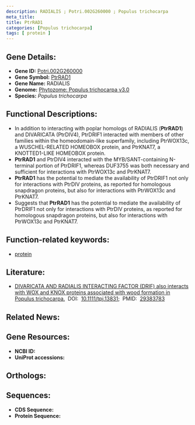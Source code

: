 ```yaml
---
description: RADIALIS ; Potri.002G260000 ; Populus trichocarpa
meta_title:
title: PtrRAD1
categories: [Populus trichocarpa]
tags: [ protein ]
---
```


## Gene Details:
- **Gene ID:** [Potri.002G260000]()
- **Gene Symbol:** <u>PtrRAD1</u>
- **Gene Name:** RADIALIS
- **Genome:** [Phytozome: Populus trichocarpa v3.0]()
- **Species:** *Populus trichocarpa*

## Functional Descriptions:
   - In addition to interacting with poplar homologs of RADIALIS (**PtrRAD1**) and DIVARICATA (PtrDIV4), PtrDRIF1 interacted with members of other families within the homeodomain-like superfamily, including PtrWOX13c, a WUSCHEL-RELATED HOMEOBOX protein, and PtrKNAT7, a KNOTTED1-LIKE HOMEOBOX protein.
   - **PtrRAD1** and PtrDIV4 interacted with the MYB/SANT-containing N-terminal portion of PtrDRIF1, whereas DUF3755 was both necessary and sufficient for interactions with PtrWOX13c and PtrKNAT7.
   - **PtrRAD1** has the potential to mediate the availability of PtrDRIF1 not only for interactions with PtrDIV proteins, as reported for homologous snapdragon proteins, but also for interactions with PtrWOX13c and PtrKNAT7.
   - Suggests that **PtrRAD1** has the potential to mediate the availability of PtrDRIF1 not only for interactions with PtrDIV proteins, as reported for homologous snapdragon proteins, but also for interactions with PtrWOX13c and PtrKNAT7.

## Function-related keywords:
   - [protein](/tags/protein/)

## Literature:
   - [DIVARICATA AND RADIALIS INTERACTING FACTOR (DRIF) also interacts with WOX and KNOX proteins associated with wood formation in Populus trichocarpa.](https://doi.org/10.1111/tpj.13831)&nbsp;&nbsp;DOI:&nbsp;&nbsp;[10.1111/tpj.13831](https://doi.org/10.1111/tpj.13831);&nbsp;&nbsp;PMID:&nbsp;&nbsp;[29383783](https://pubmed.ncbi.nlm.nih.gov/29383783/)

## Related News:

## Gene Resources:
- **NCBI ID:**  [](https://www.ncbi.nlm.nih.gov/gene/?term=)
- **UniProt accessions:**  [](https://www.uniprot.org/uniprotkb//entry)

## Orthologs:

## Sequences:
- **CDS Sequence:**
- **Protein Sequence:**
